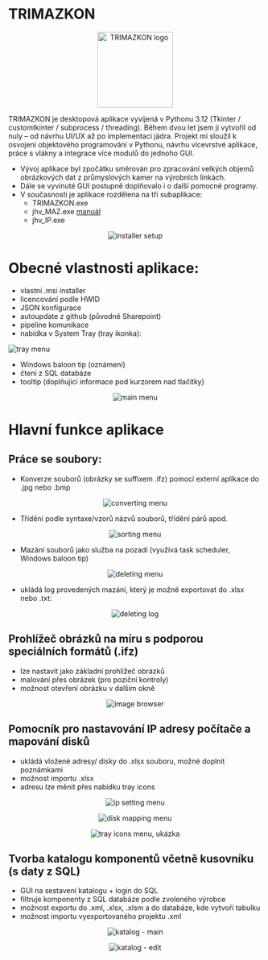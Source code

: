 # TRIMAZKON
<p align="center">
  <img src="readme_images/logo_TRIMAZKON.png" alt="TRIMAZKON logo" width="150">
</p>

TRIMAZKON je desktopová aplikace vyvíjená v Pythonu 3.12 (Tkinter / customtkinter / subprocess / threading). Během dvou let jsem ji vytvořil od nuly – od návrhu UI/UX až po implementaci jádra. Projekt mi sloužil k osvojení objektového programování v Pythonu, návrhu vícevrstvé aplikace, práce s vlákny a integrace více modulů do jednoho GUI.
- Vývoj aplikace byl zpočátku směrován pro zpracování velkých objemů obrázkových dat z průmyslových kamer na výrobních linkách.
- Dále se vyvinuté GUI postupně doplňovalo i o další pomocné programy.
- V současnosti je aplikace rozdělena na tři subaplikace:
	- TRIMAZKON.exe
	- jhv_MAZ.exe [manuál](manual/jhv_MAZ_dokumentace.pdf)
	- jhv_IP.exe

<p align="center">
  <img src="readme_images/installer_setup.png" alt="installer setup">
</p>

# Obecné vlastnosti aplikace:
- vlastní .msi installer
- licencování podle HWID
- JSON konfigurace
- autoupdate z github (původně Sharepoint)
- pipeline komunikace
- nabídka v System Tray (tray ikonka):

![tray menu](readme_images/tray_menu.png)

- Windows baloon tip (oznámení)
- čtení z SQL databáze
- tooltip (doplňující informace pod kurzorem nad tlačítky)

<p align="center">
  <img src="readme_images/main_menu.png" alt="main menu">
</p>

# Hlavní funkce aplikace
## Práce se soubory:
- Konverze souborů (obrázky se suffixem .ifz) pomocí externí aplikace do .jpg nebo .bmp

<p align="center">
  <img src="readme_images/converting_menu.png" alt="converting menu">
</p>

- Třídění podle syntaxe/vzorů názvů souborů, třídění párů apod.

<p align="center">
  <img src="readme_images/sorting_menu.png" alt="sorting menu">
</p>

- Mazání souborů jako služba na pozadí (využívá task scheduler, Windows baloon tip)
  
<p align="center">
  <img src="readme_images/deleting_menu.png" alt="deleting menu">
</p>

  - ukládá log provedených mazání, který je možné exportovat do .xlsx nebo .txt:

<p align="center">
  <img src="readme_images/deleting_log.png" alt="deleting log">
</p>

## Prohlížeč obrázků na míru s podporou speciálních formátů (.ifz)
- lze nastavit jako základní prohlížeč obrázků
- malování přes obrázek (pro poziční kontroly)
- možnost otevření obrázku v dalším okně

<p align="center">
  <img src="readme_images/image_browser.png" alt="image browser">
</p>

## Pomocník pro nastavování IP adresy počítače a mapování disků
- ukládá vložené adresy/ disky do .xlsx souboru, možné doplnit poznámkami
- možnost importu .xlsx
- adresu lze měnit přes nabídku tray icons
<p align="center">
  <img src="readme_images/ipset_ip.png" alt="ip setting menu">
</p>
<p align="center">
  <img src="readme_images/ipset_disky.png" alt="disk mapping menu">
</p>
<p align="center">
  <img src="readme_images/tray_ukazka.gif" alt="tray icons menu, ukázka">
</p>

## Tvorba katalogu komponentů včetně kusovníku (s daty z SQL)
- GUI na sestavení katalogu + login do SQL
- filtruje komponenty z SQL databáze podle zvoleného výrobce
- možnost exportu do .xml, .xlsx, .xlsm a do databáze, kde vytvoří tabulku
- možnost importu vyexportovaného projektu .xml

<p align="center">
  <img src="readme_images/katalog_main.png" alt="katalog - main">
</p>
<p align="center">
  <img src="readme_images/katalog_okno.png" alt="katalog - edit">
</p>

